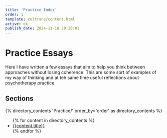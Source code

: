 ```yaml
---
title: 'Practice Index'
order: 1
template: coltrane/content.html
active: ok
publish_date: 2024-11-18 20:20:01
---
```

# Practice Essays

Here I have written a few essays that aim to help you think between approaches without losing coherence. This are some sort of examples of my way of thinking and at teh same time useful reflections about psychotherapy practice. 

## Sections
{% directory_contents 'Practice/' order_by='order' as directory_contents %}
<ul class="list-group">
{% for content in directory_contents %}
    <li class="list-group-item list-group-item-primary"><a href="/{{content.slug}}/">{{content.title}}</a></li>
    {% endfor %}
</ul>
